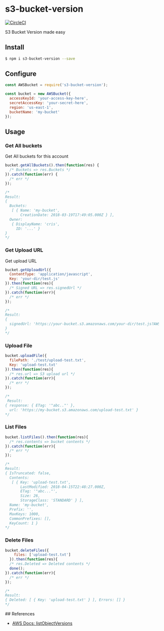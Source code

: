 # s3-bucket-version
[![CircleCI](https://circleci.com/gh/cortezcristian/s3-bucket-version/tree/master.svg?style=svg)](https://circleci.com/gh/cortezcristian/s3-bucket-version/tree/master)

S3 Bucket Version made easy

## Install

```bash
$ npm i s3-bucket-version --save
```

## Configure

```js
const AWSBucket = require('s3-bucket-version');

const bucket = new AWSBucket({
  accessKeyId: 'your-access-key-here',
  secretAccessKey: 'your-secret-here',
  region: 'us-east-1',
  bucketName: 'my-bucket'
});

```

## Usage


### Get All buckets

Get All buckets for this account

```js
bucket.getAllBuckets().then(function(res) {
  /* Buckets => res.Buckets */
}).catch(function(err) {
  /* err */
});

/*
Result:
{
  Buckets:
   [ { Name: 'my-bucket',
       CreationDate: 2018-03-19T17:49:05.000Z } ],
  Owner:
   { DisplayName: 'cris',
     ID: '...' }
}
*/

```

### Get Upload URL

Get upload URL

```js
bucket.getUploadUrl({
  ContentType: 'application/javascript',
  Key: 'your-dir/test.js'
}).then(function(res){
  /* Signed URL => res.signedUrl */
}).catch(function(err){
  /* err */
});

/*
Result:
{
  signedUrl: 'https://your-bucket.s3.amazonaws.com/your-dir/test.js?AWSAccessKeyId=...'
}
*/
```

### Upload File 

```js
bucket.uploadFile({
  filePath: './test/upload-test.txt',
  Key: 'upload-test.txt'
}).then(function(res){
  /* res.url => S3 upload url */
}).catch(function(err){
  /* err */
});

/*
 Result:
{ response: { ETag: '"abc.."' },
  url: 'https://my-bucket.s3.amazonaws.com/upload-test.txt' }
*/
```

### List Files

```js
bucket.listFiles().then(function(res){
  /* res.contents => bucket contents */
}).catch(function(err){
  /* err */
});

/*
Result:
{ IsTruncated: false,
  Contents:
   [ { Key: 'upload-test.txt',
       LastModified: 2018-04-15T22:48:27.000Z,
       ETag: '"abc..."',
       Size: 26,
       StorageClass: 'STANDARD' } ],
  Name: 'my-bucket',
  Prefix: '',
  MaxKeys: 1000,
  CommonPrefixes: [],
  KeyCount: 1 }
*/
```


### Delete Files 

```js
bucket.deleteFiles({
    files: ['upload-test.txt']
  }).then(function(res){
  /* res.Deleted => Deleted contents */
  done();
}).catch(function(err){
  /* err */
});

/*
Result:
{ Deleted: [ { Key: 'upload-test.txt' } ], Errors: [] }
*/
```

## References

- [AWS Docs: listObjectVersions](https://docs.aws.amazon.com/AWSJavaScriptSDK/latest/AWS/S3.html#listObjectVersions-property)

